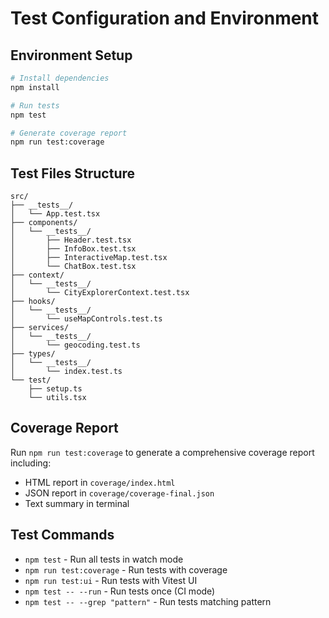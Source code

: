 # Test Configuration and Environment

## Environment Setup

```bash
# Install dependencies
npm install

# Run tests
npm test

# Generate coverage report
npm run test:coverage
```

## Test Files Structure

```
src/
├── __tests__/
│   └── App.test.tsx
├── components/
│   └── __tests__/
│       ├── Header.test.tsx
│       ├── InfoBox.test.tsx
│       ├── InteractiveMap.test.tsx
│       └── ChatBox.test.tsx
├── context/
│   └── __tests__/
│       └── CityExplorerContext.test.tsx
├── hooks/
│   └── __tests__/
│       └── useMapControls.test.ts
├── services/
│   └── __tests__/
│       └── geocoding.test.ts
├── types/
│   └── __tests__/
│       └── index.test.ts
└── test/
    ├── setup.ts
    └── utils.tsx
```

## Coverage Report

Run `npm run test:coverage` to generate a comprehensive coverage report including:

- HTML report in `coverage/index.html`
- JSON report in `coverage/coverage-final.json`
- Text summary in terminal

## Test Commands

- `npm test` - Run all tests in watch mode
- `npm run test:coverage` - Run tests with coverage
- `npm run test:ui` - Run tests with Vitest UI
- `npm test -- --run` - Run tests once (CI mode)
- `npm test -- --grep "pattern"` - Run tests matching pattern
